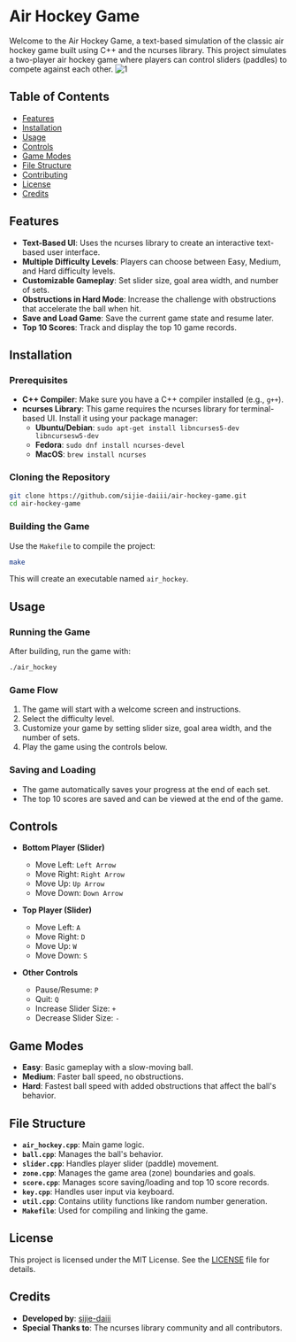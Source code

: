 # Air Hockey Game

Welcome to the Air Hockey Game, a text-based simulation of the classic air hockey game built using C++ and the ncurses library. This project simulates a two-player air hockey game where players can control sliders (paddles) to compete against each other.
![1](https://github.com/user-attachments/assets/77cf5777-143d-4d15-8ece-c00c5b9112e0)

## Table of Contents

- [Features](#features)
- [Installation](#installation)
- [Usage](#usage)
- [Controls](#controls)
- [Game Modes](#game-modes)
- [File Structure](#file-structure)
- [Contributing](#contributing)
- [License](#license)
- [Credits](#credits)

## Features

- **Text-Based UI**: Uses the ncurses library to create an interactive text-based user interface.
- **Multiple Difficulty Levels**: Players can choose between Easy, Medium, and Hard difficulty levels.
- **Customizable Gameplay**: Set slider size, goal area width, and number of sets.
- **Obstructions in Hard Mode**: Increase the challenge with obstructions that accelerate the ball when hit.
- **Save and Load Game**: Save the current game state and resume later.
- **Top 10 Scores**: Track and display the top 10 game records.

## Installation

### Prerequisites

- **C++ Compiler**: Make sure you have a C++ compiler installed (e.g., `g++`).
- **ncurses Library**: This game requires the ncurses library for terminal-based UI. Install it using your package manager:
  - **Ubuntu/Debian**: `sudo apt-get install libncurses5-dev libncursesw5-dev`
  - **Fedora**: `sudo dnf install ncurses-devel`
  - **MacOS**: `brew install ncurses`

### Cloning the Repository

```bash
git clone https://github.com/sijie-daiii/air-hockey-game.git
cd air-hockey-game
```

### Building the Game

Use the `Makefile` to compile the project:

```bash
make
```

This will create an executable named `air_hockey`.

## Usage

### Running the Game

After building, run the game with:

```bash
./air_hockey
```

### Game Flow

1. The game will start with a welcome screen and instructions.
2. Select the difficulty level.
3. Customize your game by setting slider size, goal area width, and the number of sets.
4. Play the game using the controls below.

### Saving and Loading

- The game automatically saves your progress at the end of each set.
- The top 10 scores are saved and can be viewed at the end of the game.

## Controls

- **Bottom Player (Slider)**
  - Move Left: `Left Arrow`
  - Move Right: `Right Arrow`
  - Move Up: `Up Arrow`
  - Move Down: `Down Arrow`
  
- **Top Player (Slider)**
  - Move Left: `A`
  - Move Right: `D`
  - Move Up: `W`
  - Move Down: `S`

- **Other Controls**
  - Pause/Resume: `P`
  - Quit: `Q`
  - Increase Slider Size: `+`
  - Decrease Slider Size: `-`

## Game Modes

- **Easy**: Basic gameplay with a slow-moving ball.
- **Medium**: Faster ball speed, no obstructions.
- **Hard**: Fastest ball speed with added obstructions that affect the ball's behavior.

## File Structure

- **`air_hockey.cpp`**: Main game logic.
- **`ball.cpp`**: Manages the ball's behavior.
- **`slider.cpp`**: Handles player slider (paddle) movement.
- **`zone.cpp`**: Manages the game area (zone) boundaries and goals.
- **`score.cpp`**: Manages score saving/loading and top 10 score records.
- **`key.cpp`**: Handles user input via keyboard.
- **`util.cpp`**: Contains utility functions like random number generation.
- **`Makefile`**: Used for compiling and linking the game.

## License

This project is licensed under the MIT License. See the [LICENSE](LICENSE) file for details.

## Credits

- **Developed by**: [sijie-daiii](https://github.com/your-sijie-daiii)
- **Special Thanks to**: The ncurses library community and all contributors.
